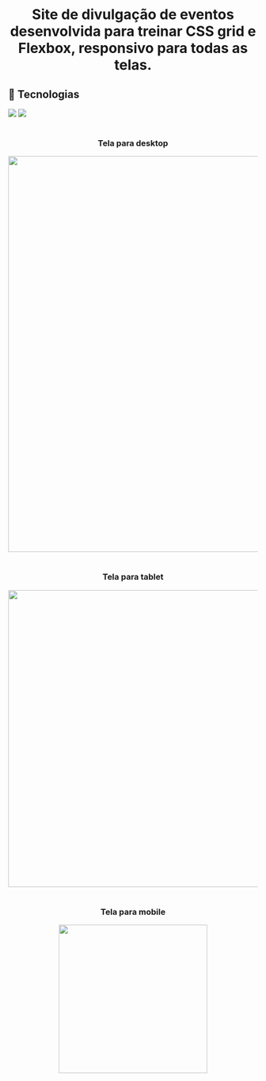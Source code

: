 # <h1 align="center">Site de divulgação de eventos desenvolvida para treinar CSS grid e Flexbox, responsivo para todas as telas.</h1>

## 🚀 Tecnologias
<div>
  <img src="https://img.shields.io/badge/HTML-239120?style=for-the-badge&logo=html5&logoColor=white">
  <img src="https://img.shields.io/badge/CSS-239120?&style=for-the-badge&logo=css3&logoColor=white">
</div>
<!-- ## Tecnologias utilizadas durante o curso
 -->
<!-- ## Tecnologias utilizadas no projeto
* HTML
* CSS -->

<br>
<h3 align="center">Tela para desktop</h3>
<div align="center">
  <img src="https://github.com/DeangellesES/site_de_eventos-Flex_box-Grid/blob/main/tela%20desktop.png" width="800">
</div>
<br>
<h3 align="center">Tela para tablet</h3>
<div align="center">
  <img src="https://github.com/DeangellesES/site_de_eventos-Flex_box-Grid/blob/main/tela%20tablet.png" width="600">
</div>
<br>
<h3 align="center">Tela para mobile</h3>
<div align="center">
  <img src="https://github.com/DeangellesES/site_de_eventos-Flex_box-Grid/blob/main/tela%20mobile.png" width="300">
</div>
